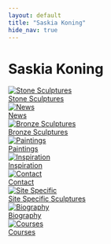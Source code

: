 ```yaml
---
layout: default
title: "Saskia Koning"
hide_nav: true
---
```


<h1>Saskia Koning</h1>

<div class="nav-grid">
  <div class="nav-item">
    <a href="{{ '/stone/' | relative_url }}">
      <img src="{{ '/assets/images/Beeldhouwen.jpg' | relative_url }}" alt="Stone Sculptures" />
      <div class="onderschrift">Stone Sculptures</div>
    </a>
  </div>

  <div class="nav-item">
    <a href="{{ '/news/' | relative_url }}">
      <img src="{{ '/assets/images/judit-foto-006.jpg' | relative_url }}" alt="News" />
      <div class="onderschrift">News</div>
    </a>
  </div>

  <div class="nav-item">
    <a href="{{ '/bronze/' | relative_url }}">
      <img src="{{ '/assets/images/Beeld-bewerkt.jpg' | relative_url }}" alt="Bronze Sculptures" />
      <div class="onderschrift">Bronze Sculptures</div>
    </a>
  </div>

  <div class="nav-item">
    <a href="{{ '/paintings/' | relative_url }}">
      <img src="{{ '/assets/images/IMG_1330_thumb.jpg' | relative_url }}" alt="Paintings" />
      <div class="onderschrift">Paintings</div>
    </a>
  </div>

  <div class="nav-item">
    <a href="{{ '/inspiration/' | relative_url }}">
      <img src="{{ '/assets/images/IMG_8997_1.JPG' | relative_url }}" alt="Inspiration" />
      <div class="onderschrift">Inspiration</div>
    </a>
  </div>

  <div class="nav-item">
    <a href="{{ '/contact/' | relative_url }}">
      <img src="{{ '/assets/images/obelix.jpg' | relative_url }}" alt="Contact" />
      <div class="onderschrift">Contact</div>
    </a>
  </div>

  <div class="nav-item">
    <a href="{{ '/site-specific/' | relative_url }}">
      <img src="{{ '/assets/images/P1010477.jpg' | relative_url }}" alt="Site Specific" />
      <div class="onderschrift">Site Specific Sculptures</div>
    </a>
  </div>

  <div class="nav-item">
    <a href="{{ '/biography/' | relative_url }}">
      <img src="{{ '/assets/images/115-1519_IMG.JPG' | relative_url }}" alt="Biography" />
      <div class="onderschrift">Biography</div>
    </a>
  </div>

  <div class="nav-item">
    <a href="{{ '/courses/' | relative_url }}">
      <img src="{{ '/assets/images/courses.jpg' | relative_url }}" alt="Courses" />
      <div class="onderschrift">Courses</div>
    </a>
  </div>
</div>
